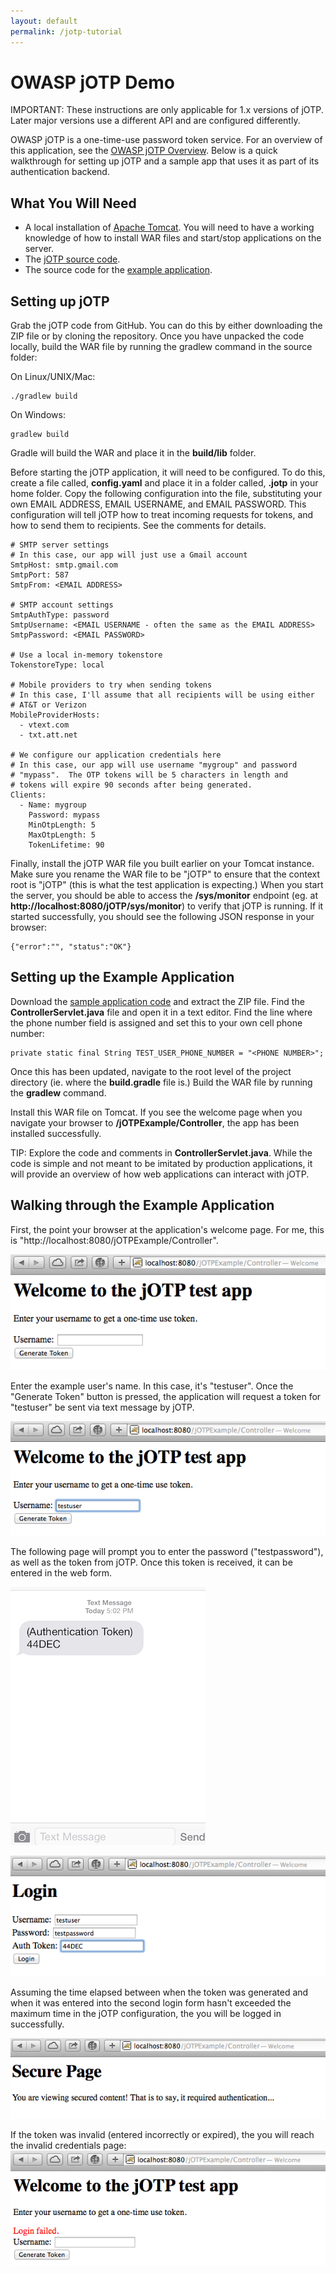 ```yaml
---
layout: default
permalink: /jotp-tutorial
---
```


# OWASP jOTP Demo

IMPORTANT: These instructions are only applicable for 1.x versions of jOTP.  Later major versions use a different API and are configured differently.

<!-- 3/20/2014 -->

OWASP jOTP is a one-time-use password token service.  For an overview of this application, see the [OWASP jOTP Overview](jotp-overview).  Below is a quick walkthrough for setting up jOTP and a sample app that uses it as part of its authentication backend.

## What You Will Need

* A local installation of [Apache Tomcat](http://tomcat.apache.org).  You will need to have a working knowledge of how to install WAR files and start/stop applications on the server.
* The [jOTP source code](https://github.com/upcrob/jOTP).
* The source code for the [example application](files/jotp-example/jOTPExample.zip).

## Setting up jOTP

Grab the jOTP code from GitHub.  You can do this by either downloading the ZIP file or by cloning the repository.  Once you have unpacked the code locally, build the WAR file by running the gradlew command in the source folder:

On Linux/UNIX/Mac:

	./gradlew build
	
On Windows:

	gradlew build
	
Gradle will build the WAR and place it in the **build/lib** folder.

Before starting the jOTP application, it will need to be configured.  To do this, create a file called, **config.yaml** and place it in a folder called, **.jotp** in your home folder.  Copy the following configuration into the file, substituting your own EMAIL ADDRESS, EMAIL USERNAME, and EMAIL PASSWORD.  This configuration will tell jOTP how to treat incoming requests for tokens, and how to send them to recipients.  See the comments for details.

	# SMTP server settings
	# In this case, our app will just use a Gmail account
	SmtpHost: smtp.gmail.com
	SmtpPort: 587
	SmtpFrom: <EMAIL ADDRESS>
	
	# SMTP account settings
	SmtpAuthType: password
	SmtpUsername: <EMAIL USERNAME - often the same as the EMAIL ADDRESS>
	SmtpPassword: <EMAIL PASSWORD>
	
	# Use a local in-memory tokenstore
	TokenstoreType: local
	
	# Mobile providers to try when sending tokens
	# In this case, I'll assume that all recipients will be using either
	# AT&T or Verizon
	MobileProviderHosts:
	  - vtext.com
	  - txt.att.net
	
	# We configure our application credentials here
	# In this case, our app will use username "mygroup" and password
	# "mypass".  The OTP tokens will be 5 characters in length and
	# tokens will expire 90 seconds after being generated.
	Clients:
	  - Name: mygroup
	    Password: mypass
	    MinOtpLength: 5
	    MaxOtpLength: 5
	    TokenLifetime: 90

Finally, install the jOTP WAR file you built earlier on your Tomcat instance.  Make sure you rename the WAR file to be "jOTP" to ensure that the context root is "jOTP" (this is what the test application is expecting.)  When you start the server, you should be able to access the **/sys/monitor** endpoint (eg. at **http://localhost:8080/jOTP/sys/monitor**) to verify that jOTP is running.  If it started successfully, you should see the following JSON response in your browser:

	{"error":"", "status":"OK"}
	
## Setting up the Example Application

Download the [sample application code](files/jotp-example/jOTPExample.zip) and extract the ZIP file.  Find the **ControllerServlet.java** file and open it in a text editor.  Find the line where the phone number field is assigned and set this to your own cell phone number:

	private static final String TEST_USER_PHONE_NUMBER = "<PHONE NUMBER>";
	
Once this has been updated, navigate to the root level of the project directory (ie. where the **build.gradle** file is.)  Build the WAR file by running the **gradlew** command.

Install this WAR file on Tomcat.  If you see the welcome page when you navigate your browser to **/jOTPExample/Controller**, the app has been installed successfully.

TIP: Explore the code and comments in **ControllerServlet.java**.  While the code is simple and not meant to be imitated by production applications, it will provide an overview of how web applications can interact with jOTP.

## Walking through the Example Application

First, the point your browser at the application's welcome page.  For me, this is "http://localhost:8080/jOTPExample/Controller".

![Login page](images/jotp-tutorial/login.png)

Enter the example user's name.  In this case, it's "testuser".  Once the "Generate Token" button is pressed, the application will request a token for "testuser" be sent via text message by jOTP.

![Login page with username](images/jotp-tutorial/login-username.png)

The following page will prompt you to enter the password ("testpassword"), as well as the token from jOTP.  Once this token is received, it can be entered in the web form.

![OTP token from jOTP on cell-phone](images/jotp-tutorial/token-msg.png)

![Login page prompting for OTP token](images/jotp-tutorial/username-password-token.png)

Assuming the time elapsed between when the token was generated and when it was entered into the second login form hasn't exceeded the maximum time in the jOTP configuration, the you will be logged in successfully.

![Secured page](images/jotp-tutorial/secured.png)

If the token was invalid (entered incorrectly or expired), the you will reach the invalid credentials page:
![Login failed](images/jotp-tutorial/login-failed.png)
